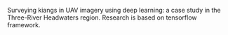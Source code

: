 Surveying kiangs in UAV imagery using deep learning: a case study in the Three-River Headwaters region. Research is based on tensorflow framework.
